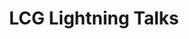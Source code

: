 ---
categories:
- bkk19
description: A medley of short talks about stuff that LCG has worked on since the
  past Connect.
image:
  featured: 'true'
  path: /assets/images/featured-images/bkk19/BKK19-118.png
session_attendee_num: '8'
session_id: BKK19-118
session_room: Session Room 1 (Lotus 1-2)
session_slot:
  end_time: '2019-04-01 16:55:00'
  start_time: '2019-04-01 16:00:00'
session_speakers:
- speaker_bio: AOSP devboard and Kernel developer
  speaker_company: Linaro Consumer Group
  speaker_image: /assets/images/speakers/bkk19/john-stultz.jpg
  speaker_location: ''
  speaker_name: John Stultz
  speaker_position: Android and Kernel Developer
  speaker_username: john.stultz
- speaker_bio: Sumit manages a small team of kernel engineers who work on everything
    kernel related to LCG.
  speaker_company: Linaro Ltd
  speaker_image: /assets/images/speakers/bkk19/sumit-semwal.jpg
  speaker_location: ''
  speaker_name: Sumit Semwal
  speaker_position: Team Lead, LMCG Kernel
  speaker_username: sumitsemwal
- speaker_bio: 'Kernel developer, working in LCG group as an assignee from TexasInstruments.
    Main areas of expertise are: kernel, U-Boot, AOSP (low-level), bare-metal firmwares,
    Debian. Last few years working mostly with upstream.'
  speaker_company: TexasInstruments
  speaker_image: /assets/images/speakers/bkk19/sam-protsenko.jpg
  speaker_location: Kyiv
  speaker_name: Sam Protsenko
  speaker_position: Software Engineer
  speaker_username: semen.protsenko
- speaker_bio: LCG Engineer working on AOSP TV
  speaker_company: ''
  speaker_image: /assets/images/speakers/placeholder.jpg
  speaker_location: ''
  speaker_name: Show Liu
  speaker_position: Linaro (LCG)
  speaker_username: show_liu.748u1u2
- speaker_bio: LCG engineer
  speaker_company: ''
  speaker_image: /assets/images/speakers/placeholder.jpg
  speaker_location: ''
  speaker_name: Yongqin Liu
  speaker_position: Linaro (LCG)
  speaker_username: yongqin_liu.1z6gcj3g
session_track: Android
tag: session
tags:
- Android
- Linux Kernel
- Open Source Development
title: LCG Lightning Talks
---